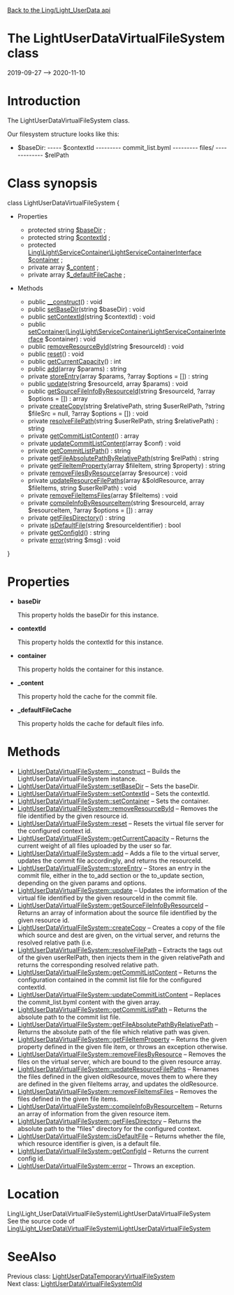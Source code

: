 [Back to the Ling/Light_UserData api](https://github.com/lingtalfi/Light_UserData/blob/master/doc/api/Ling/Light_UserData.md)



The LightUserDataVirtualFileSystem class
================
2019-09-27 --> 2020-11-10






Introduction
============

The LightUserDataVirtualFileSystem class.


Our filesystem structure looks like this:

- $baseDir:
----- $contextId
--------- commit_list.byml
--------- files/
------------- $relPath



Class synopsis
==============


class <span class="pl-k">LightUserDataVirtualFileSystem</span>  {

- Properties
    - protected string [$baseDir](#property-baseDir) ;
    - protected string [$contextId](#property-contextId) ;
    - protected [Ling\Light\ServiceContainer\LightServiceContainerInterface](https://github.com/lingtalfi/Light/blob/master/doc/api/Ling/Light/ServiceContainer/LightServiceContainerInterface.md) [$container](#property-container) ;
    - private array [$_content](#property-_content) ;
    - private array [$_defaultFileCache](#property-_defaultFileCache) ;

- Methods
    - public [__construct](https://github.com/lingtalfi/Light_UserData/blob/master/doc/api/Ling/Light_UserData/VirtualFileSystem/LightUserDataVirtualFileSystem/__construct.md)() : void
    - public [setBaseDir](https://github.com/lingtalfi/Light_UserData/blob/master/doc/api/Ling/Light_UserData/VirtualFileSystem/LightUserDataVirtualFileSystem/setBaseDir.md)(string $baseDir) : void
    - public [setContextId](https://github.com/lingtalfi/Light_UserData/blob/master/doc/api/Ling/Light_UserData/VirtualFileSystem/LightUserDataVirtualFileSystem/setContextId.md)(string $contextId) : void
    - public [setContainer](https://github.com/lingtalfi/Light_UserData/blob/master/doc/api/Ling/Light_UserData/VirtualFileSystem/LightUserDataVirtualFileSystem/setContainer.md)([Ling\Light\ServiceContainer\LightServiceContainerInterface](https://github.com/lingtalfi/Light/blob/master/doc/api/Ling/Light/ServiceContainer/LightServiceContainerInterface.md) $container) : void
    - public [removeResourceById](https://github.com/lingtalfi/Light_UserData/blob/master/doc/api/Ling/Light_UserData/VirtualFileSystem/LightUserDataVirtualFileSystem/removeResourceById.md)(string $resourceId) : void
    - public [reset](https://github.com/lingtalfi/Light_UserData/blob/master/doc/api/Ling/Light_UserData/VirtualFileSystem/LightUserDataVirtualFileSystem/reset.md)() : void
    - public [getCurrentCapacity](https://github.com/lingtalfi/Light_UserData/blob/master/doc/api/Ling/Light_UserData/VirtualFileSystem/LightUserDataVirtualFileSystem/getCurrentCapacity.md)() : int
    - public [add](https://github.com/lingtalfi/Light_UserData/blob/master/doc/api/Ling/Light_UserData/VirtualFileSystem/LightUserDataVirtualFileSystem/add.md)(array $params) : string
    - private [storeEntry](https://github.com/lingtalfi/Light_UserData/blob/master/doc/api/Ling/Light_UserData/VirtualFileSystem/LightUserDataVirtualFileSystem/storeEntry.md)(array $params, ?array $options = []) : string
    - public [update](https://github.com/lingtalfi/Light_UserData/blob/master/doc/api/Ling/Light_UserData/VirtualFileSystem/LightUserDataVirtualFileSystem/update.md)(string $resourceId, array $params) : void
    - public [getSourceFileInfoByResourceId](https://github.com/lingtalfi/Light_UserData/blob/master/doc/api/Ling/Light_UserData/VirtualFileSystem/LightUserDataVirtualFileSystem/getSourceFileInfoByResourceId.md)(string $resourceId, ?array $options = []) : array
    - private [createCopy](https://github.com/lingtalfi/Light_UserData/blob/master/doc/api/Ling/Light_UserData/VirtualFileSystem/LightUserDataVirtualFileSystem/createCopy.md)(string $relativePath, string $userRelPath, ?string $fileSrc = null, ?array $options = []) : void
    - private [resolveFilePath](https://github.com/lingtalfi/Light_UserData/blob/master/doc/api/Ling/Light_UserData/VirtualFileSystem/LightUserDataVirtualFileSystem/resolveFilePath.md)(string $userRelPath, string $relativePath) : string
    - private [getCommitListContent](https://github.com/lingtalfi/Light_UserData/blob/master/doc/api/Ling/Light_UserData/VirtualFileSystem/LightUserDataVirtualFileSystem/getCommitListContent.md)() : array
    - private [updateCommitListContent](https://github.com/lingtalfi/Light_UserData/blob/master/doc/api/Ling/Light_UserData/VirtualFileSystem/LightUserDataVirtualFileSystem/updateCommitListContent.md)(array $conf) : void
    - private [getCommitListPath](https://github.com/lingtalfi/Light_UserData/blob/master/doc/api/Ling/Light_UserData/VirtualFileSystem/LightUserDataVirtualFileSystem/getCommitListPath.md)() : string
    - private [getFileAbsolutePathByRelativePath](https://github.com/lingtalfi/Light_UserData/blob/master/doc/api/Ling/Light_UserData/VirtualFileSystem/LightUserDataVirtualFileSystem/getFileAbsolutePathByRelativePath.md)(string $relPath) : string
    - private [getFileItemProperty](https://github.com/lingtalfi/Light_UserData/blob/master/doc/api/Ling/Light_UserData/VirtualFileSystem/LightUserDataVirtualFileSystem/getFileItemProperty.md)(array $fileItem, string $property) : string
    - private [removeFilesByResource](https://github.com/lingtalfi/Light_UserData/blob/master/doc/api/Ling/Light_UserData/VirtualFileSystem/LightUserDataVirtualFileSystem/removeFilesByResource.md)(array $resource) : void
    - private [updateResourceFilePaths](https://github.com/lingtalfi/Light_UserData/blob/master/doc/api/Ling/Light_UserData/VirtualFileSystem/LightUserDataVirtualFileSystem/updateResourceFilePaths.md)(array &$oldResource, array $fileItems, string $userRelPath) : void
    - private [removeFileItemsFiles](https://github.com/lingtalfi/Light_UserData/blob/master/doc/api/Ling/Light_UserData/VirtualFileSystem/LightUserDataVirtualFileSystem/removeFileItemsFiles.md)(array $fileItems) : void
    - private [compileInfoByResourceItem](https://github.com/lingtalfi/Light_UserData/blob/master/doc/api/Ling/Light_UserData/VirtualFileSystem/LightUserDataVirtualFileSystem/compileInfoByResourceItem.md)(string $resourceId, array $resourceItem, ?array $options = []) : array
    - private [getFilesDirectory](https://github.com/lingtalfi/Light_UserData/blob/master/doc/api/Ling/Light_UserData/VirtualFileSystem/LightUserDataVirtualFileSystem/getFilesDirectory.md)() : string
    - private [isDefaultFile](https://github.com/lingtalfi/Light_UserData/blob/master/doc/api/Ling/Light_UserData/VirtualFileSystem/LightUserDataVirtualFileSystem/isDefaultFile.md)(string $resourceIdentifier) : bool
    - private [getConfigId](https://github.com/lingtalfi/Light_UserData/blob/master/doc/api/Ling/Light_UserData/VirtualFileSystem/LightUserDataVirtualFileSystem/getConfigId.md)() : string
    - private [error](https://github.com/lingtalfi/Light_UserData/blob/master/doc/api/Ling/Light_UserData/VirtualFileSystem/LightUserDataVirtualFileSystem/error.md)(string $msg) : void

}




Properties
=============

- <span id="property-baseDir"><b>baseDir</b></span>

    This property holds the baseDir for this instance.
    
    

- <span id="property-contextId"><b>contextId</b></span>

    This property holds the contextId for this instance.
    
    

- <span id="property-container"><b>container</b></span>

    This property holds the container for this instance.
    
    

- <span id="property-_content"><b>_content</b></span>

    This property hold the cache for the commit file.
    
    

- <span id="property-_defaultFileCache"><b>_defaultFileCache</b></span>

    This property holds the cache for default files info.
    
    



Methods
==============

- [LightUserDataVirtualFileSystem::__construct](https://github.com/lingtalfi/Light_UserData/blob/master/doc/api/Ling/Light_UserData/VirtualFileSystem/LightUserDataVirtualFileSystem/__construct.md) &ndash; Builds the LightUserDataVirtualFileSystem instance.
- [LightUserDataVirtualFileSystem::setBaseDir](https://github.com/lingtalfi/Light_UserData/blob/master/doc/api/Ling/Light_UserData/VirtualFileSystem/LightUserDataVirtualFileSystem/setBaseDir.md) &ndash; Sets the baseDir.
- [LightUserDataVirtualFileSystem::setContextId](https://github.com/lingtalfi/Light_UserData/blob/master/doc/api/Ling/Light_UserData/VirtualFileSystem/LightUserDataVirtualFileSystem/setContextId.md) &ndash; Sets the contextId.
- [LightUserDataVirtualFileSystem::setContainer](https://github.com/lingtalfi/Light_UserData/blob/master/doc/api/Ling/Light_UserData/VirtualFileSystem/LightUserDataVirtualFileSystem/setContainer.md) &ndash; Sets the container.
- [LightUserDataVirtualFileSystem::removeResourceById](https://github.com/lingtalfi/Light_UserData/blob/master/doc/api/Ling/Light_UserData/VirtualFileSystem/LightUserDataVirtualFileSystem/removeResourceById.md) &ndash; Removes the file identified by the given resource id.
- [LightUserDataVirtualFileSystem::reset](https://github.com/lingtalfi/Light_UserData/blob/master/doc/api/Ling/Light_UserData/VirtualFileSystem/LightUserDataVirtualFileSystem/reset.md) &ndash; Resets the virtual file server for the configured context id.
- [LightUserDataVirtualFileSystem::getCurrentCapacity](https://github.com/lingtalfi/Light_UserData/blob/master/doc/api/Ling/Light_UserData/VirtualFileSystem/LightUserDataVirtualFileSystem/getCurrentCapacity.md) &ndash; Returns the current weight of all files uploaded by the user so far.
- [LightUserDataVirtualFileSystem::add](https://github.com/lingtalfi/Light_UserData/blob/master/doc/api/Ling/Light_UserData/VirtualFileSystem/LightUserDataVirtualFileSystem/add.md) &ndash; Adds a file to the virtual server, updates the commit file accordingly, and returns the resourceId.
- [LightUserDataVirtualFileSystem::storeEntry](https://github.com/lingtalfi/Light_UserData/blob/master/doc/api/Ling/Light_UserData/VirtualFileSystem/LightUserDataVirtualFileSystem/storeEntry.md) &ndash; Stores an entry in the commit file, either in the to_add section or the to_update section, depending on the given params and options.
- [LightUserDataVirtualFileSystem::update](https://github.com/lingtalfi/Light_UserData/blob/master/doc/api/Ling/Light_UserData/VirtualFileSystem/LightUserDataVirtualFileSystem/update.md) &ndash; Updates the information of the virtual file identified by the given resourceId in the commit file.
- [LightUserDataVirtualFileSystem::getSourceFileInfoByResourceId](https://github.com/lingtalfi/Light_UserData/blob/master/doc/api/Ling/Light_UserData/VirtualFileSystem/LightUserDataVirtualFileSystem/getSourceFileInfoByResourceId.md) &ndash; Returns an array of information about the source file identified by the given resource id.
- [LightUserDataVirtualFileSystem::createCopy](https://github.com/lingtalfi/Light_UserData/blob/master/doc/api/Ling/Light_UserData/VirtualFileSystem/LightUserDataVirtualFileSystem/createCopy.md) &ndash; Creates a copy of the file which source and dest are given, on the virtual server, and returns the resolved relative path (i.e.
- [LightUserDataVirtualFileSystem::resolveFilePath](https://github.com/lingtalfi/Light_UserData/blob/master/doc/api/Ling/Light_UserData/VirtualFileSystem/LightUserDataVirtualFileSystem/resolveFilePath.md) &ndash; Extracts the tags out of the given userRelPath, then injects them in the given relativePath and returns the corresponding resolved relative path.
- [LightUserDataVirtualFileSystem::getCommitListContent](https://github.com/lingtalfi/Light_UserData/blob/master/doc/api/Ling/Light_UserData/VirtualFileSystem/LightUserDataVirtualFileSystem/getCommitListContent.md) &ndash; Returns the configuration contained in the commit list file for the configured contextId.
- [LightUserDataVirtualFileSystem::updateCommitListContent](https://github.com/lingtalfi/Light_UserData/blob/master/doc/api/Ling/Light_UserData/VirtualFileSystem/LightUserDataVirtualFileSystem/updateCommitListContent.md) &ndash; Replaces the commit_list.byml content with the given array.
- [LightUserDataVirtualFileSystem::getCommitListPath](https://github.com/lingtalfi/Light_UserData/blob/master/doc/api/Ling/Light_UserData/VirtualFileSystem/LightUserDataVirtualFileSystem/getCommitListPath.md) &ndash; Returns the absolute path to the commit list file.
- [LightUserDataVirtualFileSystem::getFileAbsolutePathByRelativePath](https://github.com/lingtalfi/Light_UserData/blob/master/doc/api/Ling/Light_UserData/VirtualFileSystem/LightUserDataVirtualFileSystem/getFileAbsolutePathByRelativePath.md) &ndash; Returns the absolute path of the file which relative path was given.
- [LightUserDataVirtualFileSystem::getFileItemProperty](https://github.com/lingtalfi/Light_UserData/blob/master/doc/api/Ling/Light_UserData/VirtualFileSystem/LightUserDataVirtualFileSystem/getFileItemProperty.md) &ndash; Returns the given property defined in the given file item, or throws an exception otherwise.
- [LightUserDataVirtualFileSystem::removeFilesByResource](https://github.com/lingtalfi/Light_UserData/blob/master/doc/api/Ling/Light_UserData/VirtualFileSystem/LightUserDataVirtualFileSystem/removeFilesByResource.md) &ndash; Removes the files on the virtual server, which are bound to the given resource array.
- [LightUserDataVirtualFileSystem::updateResourceFilePaths](https://github.com/lingtalfi/Light_UserData/blob/master/doc/api/Ling/Light_UserData/VirtualFileSystem/LightUserDataVirtualFileSystem/updateResourceFilePaths.md) &ndash; Renames the files defined in the given oldResource, moves them to where they are defined in the given fileItems array, and updates the oldResource.
- [LightUserDataVirtualFileSystem::removeFileItemsFiles](https://github.com/lingtalfi/Light_UserData/blob/master/doc/api/Ling/Light_UserData/VirtualFileSystem/LightUserDataVirtualFileSystem/removeFileItemsFiles.md) &ndash; Removes the files defined in the given file items.
- [LightUserDataVirtualFileSystem::compileInfoByResourceItem](https://github.com/lingtalfi/Light_UserData/blob/master/doc/api/Ling/Light_UserData/VirtualFileSystem/LightUserDataVirtualFileSystem/compileInfoByResourceItem.md) &ndash; Returns an array of information from the given resource item.
- [LightUserDataVirtualFileSystem::getFilesDirectory](https://github.com/lingtalfi/Light_UserData/blob/master/doc/api/Ling/Light_UserData/VirtualFileSystem/LightUserDataVirtualFileSystem/getFilesDirectory.md) &ndash; Returns the absolute path to the "files" directory for the configured context.
- [LightUserDataVirtualFileSystem::isDefaultFile](https://github.com/lingtalfi/Light_UserData/blob/master/doc/api/Ling/Light_UserData/VirtualFileSystem/LightUserDataVirtualFileSystem/isDefaultFile.md) &ndash; Returns whether the file, which resource identifier is given, is a default file.
- [LightUserDataVirtualFileSystem::getConfigId](https://github.com/lingtalfi/Light_UserData/blob/master/doc/api/Ling/Light_UserData/VirtualFileSystem/LightUserDataVirtualFileSystem/getConfigId.md) &ndash; Returns the current config id.
- [LightUserDataVirtualFileSystem::error](https://github.com/lingtalfi/Light_UserData/blob/master/doc/api/Ling/Light_UserData/VirtualFileSystem/LightUserDataVirtualFileSystem/error.md) &ndash; Throws an exception.





Location
=============
Ling\Light_UserData\VirtualFileSystem\LightUserDataVirtualFileSystem<br>
See the source code of [Ling\Light_UserData\VirtualFileSystem\LightUserDataVirtualFileSystem](https://github.com/lingtalfi/Light_UserData/blob/master/VirtualFileSystem/LightUserDataVirtualFileSystem.php)



SeeAlso
==============
Previous class: [LightUserDataTemporaryVirtualFileSystem](https://github.com/lingtalfi/Light_UserData/blob/master/doc/api/Ling/Light_UserData/TemporaryVirtualFileSystem/LightUserDataTemporaryVirtualFileSystem.md)<br>Next class: [LightUserDataVirtualFileSystemOld](https://github.com/lingtalfi/Light_UserData/blob/master/doc/api/Ling/Light_UserData/VirtualFileSystem/LightUserDataVirtualFileSystemOld.md)<br>
